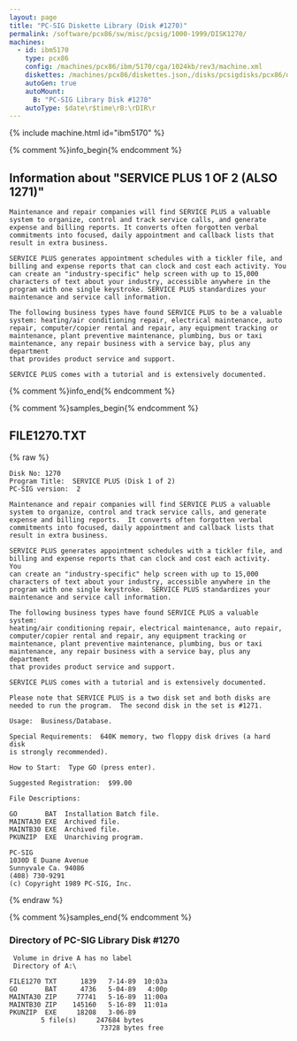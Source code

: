 ```yaml
---
layout: page
title: "PC-SIG Diskette Library (Disk #1270)"
permalink: /software/pcx86/sw/misc/pcsig/1000-1999/DISK1270/
machines:
  - id: ibm5170
    type: pcx86
    config: /machines/pcx86/ibm/5170/cga/1024kb/rev3/machine.xml
    diskettes: /machines/pcx86/diskettes.json,/disks/pcsigdisks/pcx86/diskettes.json
    autoGen: true
    autoMount:
      B: "PC-SIG Library Disk #1270"
    autoType: $date\r$time\rB:\rDIR\r
---
```


{% include machine.html id="ibm5170" %}

{% comment %}info_begin{% endcomment %}

## Information about "SERVICE PLUS 1 OF 2 (ALSO 1271)"

    Maintenance and repair companies will find SERVICE PLUS a valuable
    system to organize, control and track service calls, and generate
    expense and billing reports. It converts often forgotten verbal
    commitments into focused, daily appointment and callback lists that
    result in extra business.
    
    SERVICE PLUS generates appointment schedules with a tickler file, and
    billing and expense reports that can clock and cost each activity. You
    can create an "industry-specific" help screen with up to 15,000
    characters of text about your industry, accessible anywhere in the
    program with one single keystroke. SERVICE PLUS standardizes your
    maintenance and service call information.
    
    The following business types have found SERVICE PLUS to be a valuable
    system: heating/air conditioning repair, electrical maintenance, auto
    repair, computer/copier rental and repair, any equipment tracking or
    maintenance, plant preventive maintenance, plumbing, bus or taxi
    maintenance, any repair business with a service bay, plus any department
    that provides product service and support.
    
    SERVICE PLUS comes with a tutorial and is extensively documented.
{% comment %}info_end{% endcomment %}

{% comment %}samples_begin{% endcomment %}

## FILE1270.TXT

{% raw %}
```
Disk No: 1270
Program Title:  SERVICE PLUS (Disk 1 of 2)
PC-SIG version:  2

Maintenance and repair companies will find SERVICE PLUS a valuable
system to organize, control and track service calls, and generate
expense and billing reports.  It converts often forgotten verbal
commitments into focused, daily appointment and callback lists that
result in extra business.

SERVICE PLUS generates appointment schedules with a tickler file, and
billing and expense reports that can clock and cost each activity.  You
can create an "industry-specific" help screen with up to 15,000
characters of text about your industry, accessible anywhere in the
program with one single keystroke.  SERVICE PLUS standardizes your
maintenance and service call information.

The following business types have found SERVICE PLUS a valuable system:
heating/air conditioning repair, electrical maintenance, auto repair,
computer/copier rental and repair, any equipment tracking or
maintenance, plant preventive maintenance, plumbing, bus or taxi
maintenance, any repair business with a service bay, plus any department
that provides product service and support.

SERVICE PLUS comes with a tutorial and is extensively documented.

Please note that SERVICE PLUS is a two disk set and both disks are
needed to run the program.  The second disk in the set is #1271.

Usage:  Business/Database.

Special Requirements:  640K memory, two floppy disk drives (a hard disk
is strongly recommended).

How to Start:  Type GO (press enter).

Suggested Registration:  $99.00

File Descriptions:

GO       BAT  Installation Batch file.
MAINTA30 EXE  Archived file.
MAINTB30 EXE  Archived file.
PKUNZIP  EXE  Unarchiving program.

PC-SIG
1030D E Duane Avenue
Sunnyvale Ca. 94086
(408) 730-9291
(c) Copyright 1989 PC-SIG, Inc.

```
{% endraw %}

{% comment %}samples_end{% endcomment %}

### Directory of PC-SIG Library Disk #1270

     Volume in drive A has no label
     Directory of A:\

    FILE1270 TXT      1839   7-14-89  10:03a
    GO       BAT      4736   5-04-89   4:00p
    MAINTA30 ZIP     77741   5-16-89  11:00a
    MAINTB30 ZIP    145160   5-16-89  11:01a
    PKUNZIP  EXE     18208   3-06-89
            5 file(s)     247684 bytes
                           73728 bytes free
